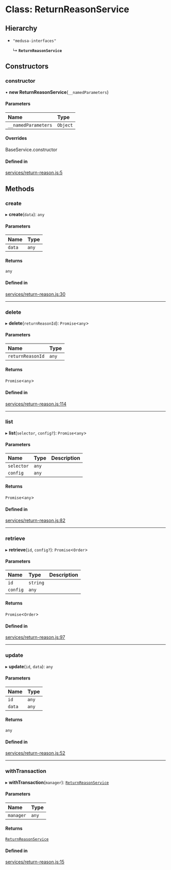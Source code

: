# Class: ReturnReasonService

## Hierarchy

- `"medusa-interfaces"`

  ↳ **`ReturnReasonService`**

## Constructors

### constructor

• **new ReturnReasonService**(`__namedParameters`)

#### Parameters

| Name | Type |
| :------ | :------ |
| `__namedParameters` | `Object` |

#### Overrides

BaseService.constructor

#### Defined in

[services/return-reason.js:5](https://github.com/medusajs/medusa/blob/32b066d92/packages/medusa/src/services/return-reason.js#L5)

## Methods

### create

▸ **create**(`data`): `any`

#### Parameters

| Name | Type |
| :------ | :------ |
| `data` | `any` |

#### Returns

`any`

#### Defined in

[services/return-reason.js:30](https://github.com/medusajs/medusa/blob/32b066d92/packages/medusa/src/services/return-reason.js#L30)

___

### delete

▸ **delete**(`returnReasonId`): `Promise`<`any`\>

#### Parameters

| Name | Type |
| :------ | :------ |
| `returnReasonId` | `any` |

#### Returns

`Promise`<`any`\>

#### Defined in

[services/return-reason.js:114](https://github.com/medusajs/medusa/blob/32b066d92/packages/medusa/src/services/return-reason.js#L114)

___

### list

▸ **list**(`selector`, `config?`): `Promise`<`any`\>

#### Parameters

| Name | Type | Description |
| :------ | :------ | :------ |
| `selector` | `any` |  |
| `config` | `any` |  |

#### Returns

`Promise`<`any`\>

#### Defined in

[services/return-reason.js:82](https://github.com/medusajs/medusa/blob/32b066d92/packages/medusa/src/services/return-reason.js#L82)

___

### retrieve

▸ **retrieve**(`id`, `config?`): `Promise`<`Order`\>

#### Parameters

| Name | Type | Description |
| :------ | :------ | :------ |
| `id` | `string` |  |
| `config` | `any` |  |

#### Returns

`Promise`<`Order`\>

#### Defined in

[services/return-reason.js:97](https://github.com/medusajs/medusa/blob/32b066d92/packages/medusa/src/services/return-reason.js#L97)

___

### update

▸ **update**(`id`, `data`): `any`

#### Parameters

| Name | Type |
| :------ | :------ |
| `id` | `any` |
| `data` | `any` |

#### Returns

`any`

#### Defined in

[services/return-reason.js:52](https://github.com/medusajs/medusa/blob/32b066d92/packages/medusa/src/services/return-reason.js#L52)

___

### withTransaction

▸ **withTransaction**(`manager`): [`ReturnReasonService`](ReturnReasonService.md)

#### Parameters

| Name | Type |
| :------ | :------ |
| `manager` | `any` |

#### Returns

[`ReturnReasonService`](ReturnReasonService.md)

#### Defined in

[services/return-reason.js:15](https://github.com/medusajs/medusa/blob/32b066d92/packages/medusa/src/services/return-reason.js#L15)
